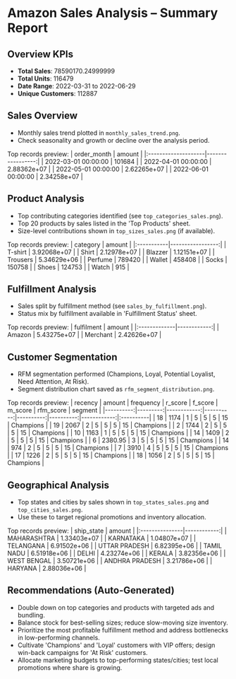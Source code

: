 # Amazon Sales Analysis – Summary Report

## Overview KPIs
- **Total Sales**: 78590170.24999999
- **Total Units**: 116479
- **Date Range**: 2022-03-31 to 2022-06-29
- **Unique Customers**: 112887

## Sales Overview
- Monthly sales trend plotted in `monthly_sales_trend.png`.
- Check seasonality and growth or decline over the analysis period.

Top records preview:
| order_month         |           amount |
|:--------------------|-----------------:|
| 2022-03-01 00:00:00 | 101684           |
| 2022-04-01 00:00:00 |      2.88362e+07 |
| 2022-05-01 00:00:00 |      2.62265e+07 |
| 2022-06-01 00:00:00 |      2.34258e+07 |

## Product Analysis
- Top contributing categories identified (see `top_categories_sales.png`).
- Top 20 products by sales listed in the 'Top Products' sheet.
- Size-level contributions shown in `top_sizes_sales.png` (if available).

Top records preview:
| category   |           amount |
|:-----------|-----------------:|
| T-shirt    |      3.92068e+07 |
| Shirt      |      2.12978e+07 |
| Blazzer    |      1.12151e+07 |
| Trousers   |      5.34629e+06 |
| Perfume    | 789420           |
| Wallet     | 458408           |
| Socks      | 150758           |
| Shoes      | 124753           |
| Watch      |    915           |

## Fulfillment Analysis
- Sales split by fulfillment method (see `sales_by_fulfillment.png`).
- Status mix by fulfillment available in 'Fulfillment Status' sheet.

Top records preview:
| fulfilment   |      amount |
|:-------------|------------:|
| Amazon       | 5.43275e+07 |
| Merchant     | 2.42626e+07 |

## Customer Segmentation
- RFM segmentation performed (Champions, Loyal, Potential Loyalist, Need Attention, At Risk).
- Segment distribution chart saved as `rfm_segment_distribution.png`.

Top records preview:
|   recency |   amount |   frequency |   r_score |   f_score |   m_score |   rfm_score | segment   |
|----------:|---------:|------------:|----------:|----------:|----------:|------------:|:----------|
|        18 |  1174    |           1 |         5 |         5 |         5 |          15 | Champions |
|        19 |  2067    |           2 |         5 |         5 |         5 |          15 | Champions |
|         2 |  1744    |           2 |         5 |         5 |         5 |          15 | Champions |
|        10 |  1163    |           1 |         5 |         5 |         5 |          15 | Champions |
|        14 |  1409    |           2 |         5 |         5 |         5 |          15 | Champions |
|         6 |  2380.95 |           3 |         5 |         5 |         5 |          15 | Champions |
|        14 |   974    |           2 |         5 |         5 |         5 |          15 | Champions |
|         7 |  3910    |           4 |         5 |         5 |         5 |          15 | Champions |
|        17 |  1226    |           2 |         5 |         5 |         5 |          15 | Champions |
|        18 |  1056    |           2 |         5 |         5 |         5 |          15 | Champions |

## Geographical Analysis
- Top states and cities by sales shown in `top_states_sales.png` and `top_cities_sales.png`.
- Use these to target regional promotions and inventory allocation.

Top records preview:
| ship_state     |      amount |
|:---------------|------------:|
| MAHARASHTRA    | 1.33403e+07 |
| KARNATAKA      | 1.04807e+07 |
| TELANGANA      | 6.91502e+06 |
| UTTAR PRADESH  | 6.82395e+06 |
| TAMIL NADU     | 6.51918e+06 |
| DELHI          | 4.23274e+06 |
| KERALA         | 3.82356e+06 |
| WEST BENGAL    | 3.50721e+06 |
| ANDHRA PRADESH | 3.21786e+06 |
| HARYANA        | 2.88036e+06 |

## Recommendations (Auto-Generated)
- Double down on top categories and products with targeted ads and bundling.
- Balance stock for best-selling sizes; reduce slow-moving size inventory.
- Prioritize the most profitable fulfillment method and address bottlenecks in low-performing channels.
- Cultivate 'Champions' and 'Loyal' customers with VIP offers; design win-back campaigns for 'At Risk' customers.
- Allocate marketing budgets to top-performing states/cities; test local promotions where share is growing.